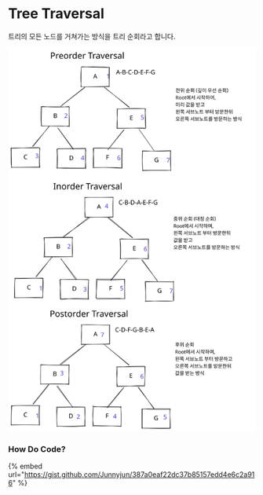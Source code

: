 # Tree Traversal

트리의 모든 노드를 거쳐가는 방식을 트리 순회라고 합니다.

<img src="../../.gitbook/assets/file.drawing (5).svg" alt="" class="gitbook-drawing">

### How Do Code?

{% embed url="https://gist.github.com/Junnyjun/387a0eaf22dc37b85157edd4e6c2a916" %}

